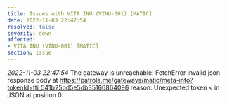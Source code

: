 ```yaml
---
title: Issues with VITA INU (VINU-001) [MATIC]
date: 2022-11-03 22:47:54
resolved: false
severity: down
affected:
- VITA INU (VINU-001) [MATIC]
section: issue
---
```


*2022-11-03 22:47:54* The gateway is unreachable: FetchError invalid json response body at https://patrola.me/gateways/matic/meta-info?tokenId=tti_541b25bd5e5db35166864096 reason: Unexpected token < in JSON at position 0